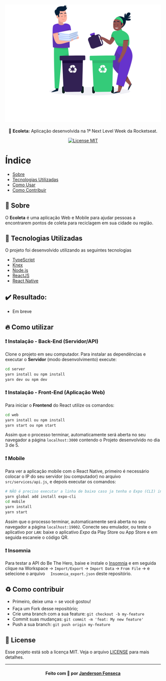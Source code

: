 <h3 align="center">
    <img alt="Logo" title="#logo" width="800px" src="./github_assets/home.svg">
    <br>
</h3>
<p align="center"> 🚀 <strong>Ecoleta:</strong> Aplicação desenvolvida na 1ª Next Level Week da Rocketseat.
 </p>

<p align="center">
  <a href="https://opensource.org/licenses/MIT">
    <img src="https://img.shields.io/badge/License-MIT-blue.svg" alt="License MIT">
  </a>
</p>

# Índice

- [Sobre](#sobre)
- [Tecnologias Utilizadas](#tecnologias-utilizadas)
- [Como Usar](#como-usar)
- [Como Contribuir](#como-contribuir)

<a id="sobre"></a>

## :bookmark: Sobre

O <strong>Ecoleta</strong> é uma aplicação Web e Mobile para ajudar pessoas a encontrarem pontos de coleta para reciclagem em sua cidade ou região.

## :rocket: Tecnologias Utilizadas

O projeto foi desenvolvido utilizando as seguintes tecnologias

- [TypeScript](https://www.typescriptlang.org/)
- [Knex](http://knexjs.org/)
- [Node.js](https://nodejs.org/en/)
- [ReactJS](https://reactjs.org/)
- [React Native](https://reactnative.dev/)

## :heavy_check_mark: Resultado:

- Em breve

<a id="como-usar"></a>

## :fire: Como utilizar


### :exclamation: Instalação - Back-End (Servidor/API)
Clone o projeto em seu computador. Para instalar as dependências e executar o **Servidor** (modo desenvolvimento) execute:
```bash
cd server
yarn install ou npm install
yarn dev ou npm dev
```

### :exclamation: Instalação - Front-End (Aplicação Web)
Para iniciar o **Frontend** do React utilize os comandos:
```bash
cd web
yarn install ou npm install
yarn start ou npm start
```
Assim que o processo terminar, automaticamente será aberta no seu navegador a página `localhost:3000` contendo o Projeto desenvolvido no dia 3 de 5.

### :exclamation: Mobile

Para ver a aplicação mobile com o React Native, primeiro é necessário colocar o IP do seu servidor (ou computador) no arquivo `src/services/api.js`, e depois executar os comandos:
```bash
# NÃO é preciso executar a linha de baixo caso ja tenha o Expo (CLI) instalado
yarn global add install expo-cli
cd mobile
yarn install
yarn start
```

Assim que o processo terminar, automaticamente será aberta no seu navegador a página `localhost:19002`. Conecte seu emulador, ou teste o aplicativo por `LAN`: baixe o aplicativo *Expo* da Play Store ou App Store e em seguida escaneie o código QR.

### :exclamation: Insomnia 
Para testar a API do Be The Hero, baixe e instale o [Insomnia](https://insomnia.rest/download/) e em seguida clique na Workspace → `Import/Export` → `Import Data` → `From File` → e selecione o arquivo ` 	Insomnia_export.json` deste repositório.

## :recycle: Como contribuir
- Primeiro, deixe uma ⭐ se você gostou!
- Faça um Fork desse repositório;
- Crie uma branch com a sua feature: `git checkout -b my-feature`
- Commit suas mudanças: `git commit -m 'feat: My new feature'`
- Push a sua branch: `git push origin my-feature`

## :memo: License

Esse projeto está sob a licença MIT. Veja o arquivo [LICENSE](LICENSE.md) para mais detalhes.

---

<h4 align="center">
    Feito com 💜 por <a href="https://www.linkedin.com/in/janderson-fa" target="_blank">Janderson Fonseca</a>
</h4>
